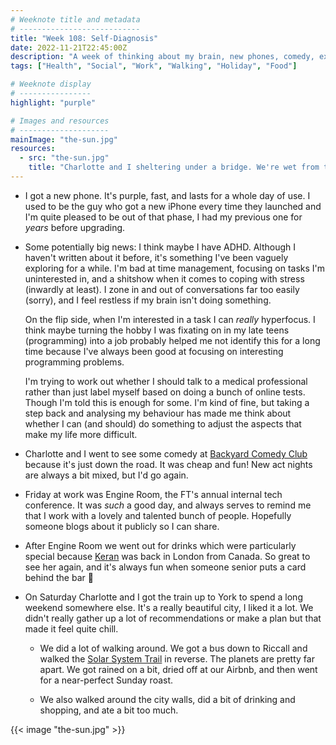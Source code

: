 ```yaml
---
# Weeknote title and metadata
# ---------------------------
title: "Week 108: Self-Diagnosis"
date: 2022-11-21T22:45:00Z
description: "A week of thinking about my brain, new phones, comedy, excellent tech talks, visits from Canada, solar systems, city walls, and scones."
tags: ["Health", "Social", "Work", "Walking", "Holiday", "Food"]

# Weeknote display
# ----------------
highlight: "purple"

# Images and resources
# --------------------
mainImage: "the-sun.jpg"
resources:
  - src: "the-sun.jpg"
    title: "Charlotte and I sheltering under a bridge. We're wet from the rain and we're pointing at a large model of the sun at the end of the solar system walk"
---
```


  * I got a new phone. It's purple, fast, and lasts for a whole day of use. I used to be the guy who got a new iPhone every time they launched and I'm quite pleased to be out of that phase, I had my previous one for _years_ before upgrading.

  * Some potentially big news: I think maybe I have ADHD. Although I haven't written about it before, it's something I've been vaguely exploring for a while. I'm bad at time management, focusing on tasks I'm uninterested in, and a shitshow when it comes to coping with stress (inwardly at least). I zone in and out of conversations far too easily (sorry), and I feel restless if my brain isn't doing something.

    On the flip side, when I'm interested in a task I can _really_ hyperfocus. I think maybe turning the hobby I was fixating on in my late teens (programming) into a job probably helped me not identify this for a long time because I've always been good at focusing on interesting programming problems.

    I'm trying to work out whether I should talk to a medical professional rather than just label myself based on doing a bunch of online tests. Though I'm told this is enough for some. I'm kind of fine, but taking a step back and analysing my behaviour has made me think about whether I can (and should) do something to adjust the aspects that make my life more difficult.

  * Charlotte and I went to see some comedy at [Backyard Comedy Club](https://backyardcomedyclub.co.uk/) because it's just down the road. It was cheap and fun! New act nights are always a bit mixed, but I'd go again.

  * Friday at work was Engine Room, the FT's annual internal tech conference. It was _such_ a good day, and always serves to remind me that I work with a lovely and talented bunch of people. Hopefully someone blogs about it publicly so I can share.

  * After Engine Room we went out for drinks which were particularly special because [Keran](https://github.com/ker-an) was back in London from Canada. So great to see her again, and it's always fun when someone senior puts a card behind the bar :eyes:

  * On Saturday Charlotte and I got the train up to York to spend a long weekend somewhere else. It's a really beautiful city, I liked it a lot. We didn't really gather up a lot of recommendations or make a plan but that made it feel quite chill.

    * We did a lot of walking around. We got a bus down to Riccall and walked the [Solar System Trail](https://astrocampus.york.ac.uk/cycle-the-solar-system/) in reverse. The planets are pretty far apart. We got rained on a bit, dried off at our Airbnb, and then went for a near-perfect Sunday roast.

    * We also walked around the city walls, did a bit of drinking and shopping, and ate a bit too much.

{{< image "the-sun.jpg" >}}
